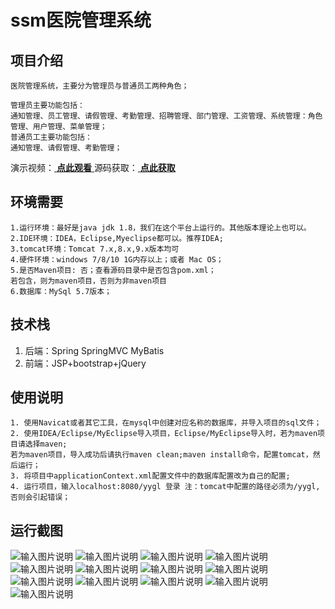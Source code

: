 # ssm医院管理系统

## 项目介绍
````
医院管理系统，主要分为管理员与普通员工两种角色；

管理员主要功能包括：
通知管理、员工管理、请假管理、考勤管理、招聘管理、部门管理、工资管理、系统管理：角色管理、用户管理、菜单管理；
普通员工主要功能包括：
通知管理、请假管理、考勤管理；
````
演示视频：[ **点此观看** ](https://www.bilibili.com/video/BV1Nv411L7Cp/)
源码获取：[ **点此获取** ](http://www.shuyue.fun/index.php?type=productinfo&id=226)


## 环境需要
````
1.运行环境：最好是java jdk 1.8，我们在这个平台上运行的。其他版本理论上也可以。
2.IDE环境：IDEA，Eclipse,Myeclipse都可以。推荐IDEA;
3.tomcat环境：Tomcat 7.x,8.x,9.x版本均可
4.硬件环境：windows 7/8/10 1G内存以上；或者 Mac OS；
5.是否Maven项目: 否；查看源码目录中是否包含pom.xml；
若包含，则为maven项目，否则为非maven项目
6.数据库：MySql 5.7版本；
````

## 技术栈
1. 后端：Spring SpringMVC MyBatis
2. 前端：JSP+bootstrap+jQuery

## 使用说明
````
1. 使用Navicat或者其它工具，在mysql中创建对应名称的数据库，并导入项目的sql文件；
2. 使用IDEA/Eclipse/MyEclipse导入项目，Eclipse/MyEclipse导入时，若为maven项目请选择maven;
若为maven项目，导入成功后请执行maven clean;maven install命令，配置tomcat，然后运行；
3. 将项目中applicationContext.xml配置文件中的数据库配置改为自己的配置;
4. 运行项目，输入localhost:8080/yygl 登录 注：tomcat中配置的路径必须为/yygl,否则会引起错误；
````
## 运行截图
![输入图片说明](https://images.gitee.com/uploads/images/2021/0817/214532_001f9157_9600003.jpeg "WX20210519-232354@2x.jpeg")
![输入图片说明](https://images.gitee.com/uploads/images/2021/0817/214546_09212dc8_9600003.jpeg "WX20210519-232438@2x.jpeg")
![输入图片说明](https://images.gitee.com/uploads/images/2021/0817/214554_1dcd08f0_9600003.jpeg "WX20210519-232453@2x.jpeg")
![输入图片说明](https://images.gitee.com/uploads/images/2021/0817/214602_72e05ddb_9600003.jpeg "WX20210519-232510@2x.jpeg")
![输入图片说明](https://images.gitee.com/uploads/images/2021/0817/214611_28d09bdf_9600003.jpeg "WX20210519-232523@2x.jpeg")
![输入图片说明](https://images.gitee.com/uploads/images/2021/0817/214623_0dd86b96_9600003.jpeg "WX20210519-232537@2x.jpeg")
![输入图片说明](https://images.gitee.com/uploads/images/2021/0817/214634_31ed39e9_9600003.jpeg "WX20210519-232550@2x.jpeg")
![输入图片说明](https://images.gitee.com/uploads/images/2021/0817/214643_11951b68_9600003.jpeg "WX20210519-232601@2x.jpeg")
![输入图片说明](https://images.gitee.com/uploads/images/2021/0817/214652_286fa0e6_9600003.jpeg "WX20210519-232613@2x.jpeg")
![输入图片说明](https://images.gitee.com/uploads/images/2021/0817/214701_a78203e6_9600003.jpeg "WX20210519-232623@2x.jpeg")
![输入图片说明](https://images.gitee.com/uploads/images/2021/0817/214709_2aa72bfe_9600003.jpeg "WX20210519-232635@2x.jpeg")
![输入图片说明](https://images.gitee.com/uploads/images/2021/0817/214718_1741a40a_9600003.jpeg "WX20210519-232711@2x.jpeg")
![输入图片说明](https://images.gitee.com/uploads/images/2021/0817/214727_a06590bd_9600003.jpeg "WX20210519-232728@2x.jpeg")

